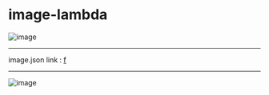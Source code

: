 # image-lambda
![image](https://github.com/BasharIrani23/image-lambda/assets/129655131/bf884a20-5746-432e-8f53-a6f45e06457d)
***
image.json link : [f](https://class17.s3.amazonaws.com/image.json)
***
![image](https://github.com/BasharIrani23/image-lambda/assets/129655131/9687ae68-01fd-4eb3-91e9-cb3986da3017)


